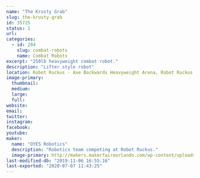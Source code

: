 ```yaml
---
name: "The Krusty Grab"
slug: the-krusty-grab
id: 35725
status: 1
url: 
categories:
  - id: 284
    slug: combat-robots
    name: Combat Robots
excerpt: "250lb heavyweight combat robot."
description: "Lifter style robot"
location: Robot Ruckus - Axe Backwards Heavyweight Arena, Robot Ruckus - Small Arena
image-primary:
  thumbnail: 
  medium: 
  large: 
  full: 
website: 
email: 
twitter: 
instagram: 
facebook: 
youtube: 
maker:
  name: "OYES Robotics"
  description: "Robotics team competing at Robot Ruckus."
  image-primary: http://makers.makerfaireorlando.com/wp-content/uploads/2019/08/End-Game-Team-D2109-1024x683.jpg
last-modified-db: "2019-11-06 16:55:16"
last-exported: "2020-07-07 11:43:25"
---
```

